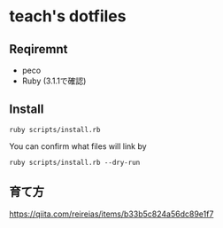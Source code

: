 # teach's dotfiles


## Reqiremnt

- peco
- Ruby (3.1.1で確認)


## Install

```
ruby scripts/install.rb
```

You can confirm what files will link by

```
ruby scripts/install.rb --dry-run
```

## 育て方
https://qiita.com/reireias/items/b33b5c824a56dc89e1f7